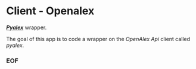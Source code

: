 # Client - Openalex

[***Pyalex***](https://pypi.org/project/pyalex/) wrapper.

The goal of this app is to code a wrapper on the *OpenAlex Api* client
called *pyalex*.

### EOF


